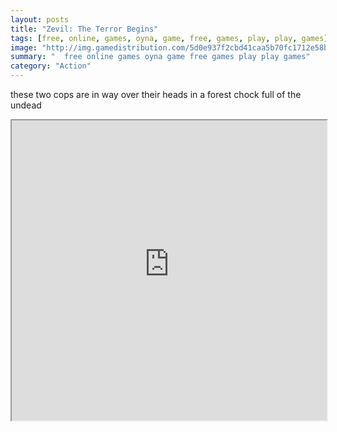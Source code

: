 ```yaml
---
layout: posts
title: "Zevil: The Terror Begins"
tags: [free, online, games, oyna, game, free, games, play, play, games]
image: "http://img.gamedistribution.com/5d0e937f2cbd41caa5b70fc1712e58b5.jpg"
summary: "  free online games oyna game free games play play games"
category: "Action"
---
```


these two cops are in way over their heads in a forest chock full of the undead

<iframe width="100%" height="480px;" src="http://flash.gamedistribution.com?game=5d0e937f2cbd41caa5b70fc1712e58b5"></iframe>